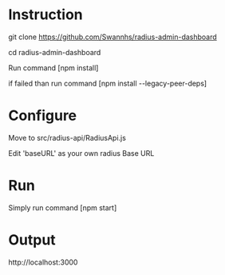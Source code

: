 # Instruction
git clone https://github.com/Swannhs/radius-admin-dashboard

cd radius-admin-dashboard

Run command [npm install]

if failed than run command [npm install --legacy-peer-deps]


# Configure
Move to src/radius-api/RadiusApi.js

Edit 'baseURL' as your own radius Base URL

# Run
Simply run command [npm start]

# Output
http://localhost:3000


